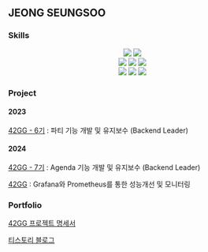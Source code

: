 ## JEONG SEUNGSOO

<h3>Skills</h3>
<div align="center">
  <img src="https://img.shields.io/badge/C-A8B9CC?style=flat-square&logo=c&logoColor=white" />
  <img src="https://img.shields.io/badge/Java-007396?style=flat-square&logo=Java&logoColor=white" /> <br/>
  <img src="https://img.shields.io/badge/SpringBoot-6DB33F?style=flat-square&logo=springboot&logoColor=white" />
  <img src="https://img.shields.io/badge/MySql-4479A1?style=flat-square&logo=mysql&logoColor=white" />
  <img src="https://img.shields.io/badge/Redis-FF4438?style=flat-square&logo=Redis&logoColor=white" /> <br/>
  <img src="https://img.shields.io/badge/Docker-2496ED?style=flat-square&logo=docker&logoColor=white" />
  <img src="https://img.shields.io/badge/Prometheus-E6522C?style=flat-square&logo=prometheus&logoColor=white" />
  <img src="https://img.shields.io/badge/Grafana-F46800?style=flat-square&logo=grafana&logoColor=white" />
</div>

<h3>Project</h3>

<h4>2023</h4>

<a href="https://github.com/42organization/42gg.server.dev.v2" target="_blank">42GG - 6기</a> : 파티 기능 개발 및 유지보수 (Backend Leader)

<h4>2024</h4>

<a href="https://github.com/42organization/42gg.server.dev.v2" target="_blank">42GG - 7기</a> : Agenda 기능 개발 및 유지보수 (Backend Leader) <p/>
<a href="https://github.com/42organization/42gg.server.dev.v2" target="_blank">42GG</a> : Grafana와 Prometheus를 통한 성능개선 및 모니터링


<h3>Portfolio</h3>

<a href="https://probable-taste-236.notion.site/42GG-11e37ffaa5358014b606f6712fed9a20?pvs=74" target="_blank">42GG 프로젝트 명세서</a> <p/>
<a href="https://aresain.tistory.com/" target="_blank">티스토리 블로그</a>
